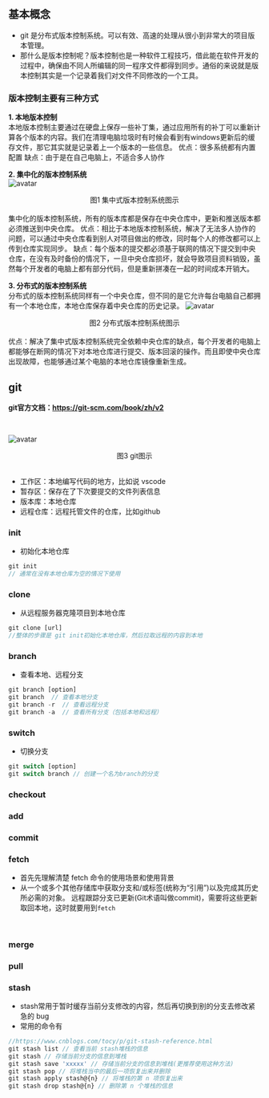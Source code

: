 ## 基本概念
- git 是分布式版本控制系统。可以有效、高速的处理从很小到非常大的项目版本管理。
- 那什么是版本控制呢？版本控制也是一种软件工程技巧，借此能在软件开发的过程中，确保由不同人所编辑的同一程序文件都得到同步。通俗的来说就是版本控制其实是一个记录着我们对文件不同修改的一个工具。

### 版本控制主要有三种方式<br>
**1. 本地版本控制<br>**
本地版本控制主要通过在硬盘上保存一些补丁集，通过应用所有的补丁可以重新计算各个版本的内容。我们在清理电脑垃圾时有时候会看到有windows更新后的缓存文件，那它其实就是记录着上一个版本的一些信息。
优点：很多系统都有内置配置
缺点：由于是在自己电脑上，不适合多人协作

**2. 集中化的版本控制系统**<br>
![avatar](https://static.vue-js.com/8b4b3040-f5ad-11eb-85f6-6fac77c0c9b3.png)

<div style="text-align: center;">图1 集中式版本控制系统图示</div>

<br>
集中化的版本控制系统，所有的版本库都是保存在中央仓库中，更新和推送版本都必须推送到中央仓库。
优点：相比于本地版本控制系统，解决了无法多人协作的问题，可以通过中央仓库看到别人对项目做出的修改，同时每个人的修改都可以上传到仓库实现同步。
缺点：每个版本的提交都必须基于联网的情况下提交到中央仓库，在没有及时备份的情况下，一旦中央仓库损坏，就会导致项目资料销毁，虽然每个开发者的电脑上都有部分代码，但是重新拼凑在一起的时间成本开销大。
<br>

**3. 分布式的版本控制系统**<br>
分布式的版本控制系统同样有一个中央仓库，但不同的是它允许每台电脑自己都拥有一个本地仓库，本地仓库保存着中央仓库的历史记录。
![avatar](https://git-scm.com/book/en/v2/images/distributed.png)

<div style="text-align: center;">图2 分布式版本控制系统图示 </div>

<br>
优点：解决了集中式版本控制系统完全依赖中央仓库的缺点，每个开发者的电脑上都能够在断网的情况下对本地仓库进行提交、版本回滚的操作。而且即使中央仓库出现故障，也能够通过某个电脑的本地仓库镜像重新生成。


## git
**git官方文档：https://git-scm.com/book/zh/v2**

<br>

![avatar](https://static.vue-js.com/3273c9a0-f79c-11eb-bc6f-3f06e1491664.png)

<div style="text-align: center;">图3 git图示</div>

<br>

- 工作区：本地编写代码的地方，比如说 vscode
- 暂存区：保存在了下次要提交的文件列表信息
- 版本库：本地仓库
- 远程仓库：远程托管文件的仓库，比如github

### init
- 初始化本地仓库
```js
git init 
// 通常在没有本地仓库为空的情况下使用
```

### clone
- 从远程服务器克隆项目到本地仓库
```js
git clone [url] 
//整体的步骤是 git init初始化本地仓库，然后拉取远程的内容到本地
```

### branch
- 查看本地、远程分支
```js
git branch [option]
git branch  // 查看本地分支
git branch -r  // 查看远程分支
git branch -a  // 查看所有分支（包括本地和远程）
```

### switch
- 切换分支
```js
git switch [option]
git switch branch // 创建一个名为branch的分支
```


### checkout


### add


### commit




### fetch
- 首先先理解清楚 fetch 命令的使用场景和使用背景
- 从一个或多个其他存储库中获取分支和/或标签(统称为“引用”)以及完成其历史所必需的对象。 远程跟踪分支已更新(Git术语叫做commit)，需要将这些更新取回本地，这时就要用到`fetch`
<br>

### merge



### pull

### stash
- stash常用于暂时缓存当前分支修改的内容，然后再切换到别的分支去修改紧急的 bug
- 常用的命令有
```js
//https://www.cnblogs.com/tocy/p/git-stash-reference.html
git stash list // 查看当前 stash堆栈的信息
git stash // 存储当前分支的信息到堆栈
git stash save 'xxxxx' // 存储当前分支的信息到堆栈(更推荐使用这种方法)
git stash pop // 将堆栈当中的最后一项恢复出来并删除
git stash apply stash@{n} // 将堆栈的第 n 项恢复出来
git stash drop stash@{n} // 删除第 n 个堆栈的信息
```